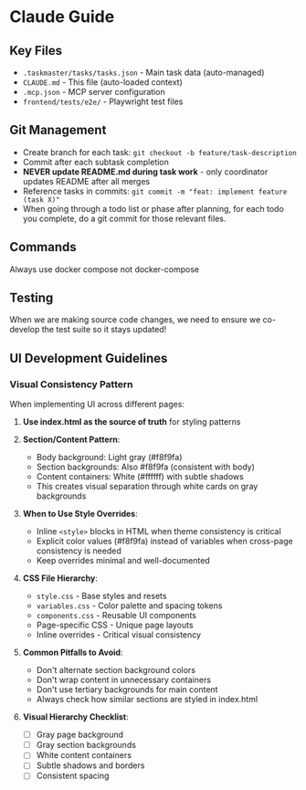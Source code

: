 # Claude Guide

## Key Files

- `.taskmaster/tasks/tasks.json` - Main task data (auto-managed)
- `CLAUDE.md` - This file (auto-loaded context)
- `.mcp.json` - MCP server configuration
- `frontend/tests/e2e/` - Playwright test files

## Git Management

- Create branch for each task: `git checkout -b feature/task-description`
- Commit after each subtask completion
- **NEVER update README.md during task work** - only coordinator updates README after all merges
- Reference tasks in commits: `git commit -m "feat: implement feature (task X)"`
- When going through a todo list or phase after planning, for each todo you complete, do a git commit for those relevant files.

## Commands
Always use docker compose not docker-compose

## Testing
When we are making source code changes, we need to ensure we co-develop the test suite so it stays updated!

## UI Development Guidelines

### Visual Consistency Pattern
When implementing UI across different pages:

1. **Use index.html as the source of truth** for styling patterns
2. **Section/Content Pattern**:
   - Body background: Light gray (#f8f9fa)
   - Section backgrounds: Also #f8f9fa (consistent with body)
   - Content containers: White (#ffffff) with subtle shadows
   - This creates visual separation through white cards on gray backgrounds

3. **When to Use Style Overrides**:
   - Inline `<style>` blocks in HTML when theme consistency is critical
   - Explicit color values (#f8f9fa) instead of variables when cross-page consistency is needed
   - Keep overrides minimal and well-documented

4. **CSS File Hierarchy**:
   - `style.css` - Base styles and resets
   - `variables.css` - Color palette and spacing tokens
   - `components.css` - Reusable UI components
   - Page-specific CSS - Unique page layouts
   - Inline overrides - Critical visual consistency

5. **Common Pitfalls to Avoid**:
   - Don't alternate section background colors
   - Don't wrap content in unnecessary containers
   - Don't use tertiary backgrounds for main content
   - Always check how similar sections are styled in index.html

6. **Visual Hierarchy Checklist**:
   - [ ] Gray page background
   - [ ] Gray section backgrounds
   - [ ] White content containers
   - [ ] Subtle shadows and borders
   - [ ] Consistent spacing